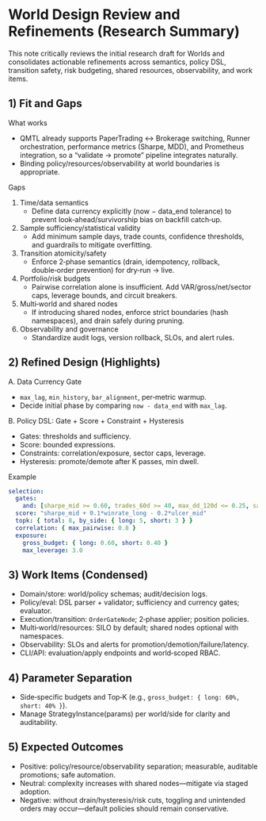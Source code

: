 # World Design Review and Refinements (Research Summary)

This note critically reviews the initial research draft for Worlds and
consolidates actionable refinements across semantics, policy DSL, transition
safety, risk budgeting, shared resources, observability, and work items.

## 1) Fit and Gaps

What works
- QMTL already supports PaperTrading ↔ Brokerage switching, Runner orchestration,
  performance metrics (Sharpe, MDD), and Prometheus integration, so a
  “validate → promote” pipeline integrates naturally.
- Binding policy/resources/observability at world boundaries is appropriate.

Gaps
1. Time/data semantics
   - Define data currency explicitly (now − data_end tolerance) to prevent
     look‑ahead/survivorship bias on backfill catch‑up.
2. Sample sufficiency/statistical validity
   - Add minimum sample days, trade counts, confidence thresholds, and
     guardrails to mitigate overfitting.
3. Transition atomicity/safety
   - Enforce 2‑phase semantics (drain, idempotency, rollback, double‑order
     prevention) for dry‑run → live.
4. Portfolio/risk budgets
   - Pairwise correlation alone is insufficient. Add VAR/gross/net/sector caps,
     leverage bounds, and circuit breakers.
5. Multi‑world and shared nodes
   - If introducing shared nodes, enforce strict boundaries (hash namespaces),
     and drain safely during pruning.
6. Observability and governance
   - Standardize audit logs, version rollback, SLOs, and alert rules.

## 2) Refined Design (Highlights)

A. Data Currency Gate
- `max_lag`, `min_history`, `bar_alignment`, per‑metric warmup.
- Decide initial phase by comparing `now - data_end` with `max_lag`.

B. Policy DSL: Gate + Score + Constraint + Hysteresis
- Gates: thresholds and sufficiency.
- Score: bounded expressions.
- Constraints: correlation/exposure, sector caps, leverage.
- Hysteresis: promote/demote after K passes, min dwell.

Example
```yaml
selection:
  gates:
    and: [sharpe_mid >= 0.60, trades_60d >= 40, max_dd_120d <= 0.25, sample_days >= 30]
  score: "sharpe_mid + 0.1*winrate_long - 0.2*ulcer_mid"
  topk: { total: 8, by_side: { long: 5, short: 3 } }
  correlation: { max_pairwise: 0.8 }
  exposure:
    gross_budget: { long: 0.60, short: 0.40 }
    max_leverage: 3.0
```

## 3) Work Items (Condensed)

- Domain/store: world/policy schemas; audit/decision logs.
- Policy/eval: DSL parser + validator; sufficiency and currency gates; evaluator.
- Execution/transition: `OrderGateNode`; 2‑phase applier; position policies.
- Multi‑world/resources: SILO by default; shared nodes optional with namespaces.
- Observability: SLOs and alerts for promotion/demotion/failure/latency.
- CLI/API: evaluation/apply endpoints and world‑scoped RBAC.

## 4) Parameter Separation

- Side‑specific budgets and Top‑K (e.g., `gross_budget: { long: 60%, short: 40% }`).
- Manage StrategyInstance(params) per world/side for clarity and auditability.

## 5) Expected Outcomes

- Positive: policy/resource/observability separation; measurable, auditable
  promotions; safe automation.
- Neutral: complexity increases with shared nodes—mitigate via staged adoption.
- Negative: without drain/hysteresis/risk cuts, toggling and unintended orders
  may occur—default policies should remain conservative.

